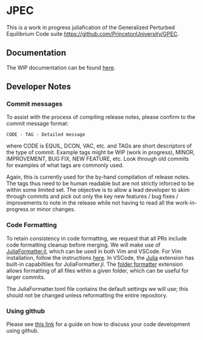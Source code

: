 # JPEC

This is a work in progress juliafication of the Generalized Perturbed Equilibrium Code suite https://github.com/PrincetonUniversity/GPEC.

## Documentation

The WIP documentation can be found [here](https://openfusiontoolkit.github.io/JPEC/dev/).
## Developer Notes

### Commit messages

To assist with the process of compiling release notes, please confirm to the commit message format:
```
CODE - TAG - Detailed message
```
where CODE is EQUIL, DCON, VAC, etc. and TAGs are short descriptors of the type of commit. Example tags might be WIP (work in progress), MINOR, IMPROVEMENT, BUG FIX, NEW FEATURE, etc. Look through old commits for examples of what tags are commonly used. 

Again, this is currently used for the by-hand compilation of release notes. The tags thus need to be human readable but are not strictly inforced to be within some limited set. The objective is to allow a lead developer to skim through commits and pick out only the key new features / bug fixes / improvements to note in the release while not having to read all the work-in-progress or minor changes.

### Code Formatting

To retain consistency in code formatting, we request that all PRs include code formatting cleanup before merging. We will make use of [JuliaFormatter.jl](https://domluna.github.io/JuliaFormatter.jl/stable/), which can be used in both Vim and VSCode. For Vim installation, follow the instructions [here](https://github.com/kdheepak/JuliaFormatter.vim). In VSCode, the [Julia](https://www.julia-vscode.org/docs/dev/userguide/formatter/) extension has built-in capabiltiies for JuliaFormatter.jl. The [folder formatter](https://marketplace.visualstudio.com/items?itemName=MichaKaleta.folderformatter&ssr=false#overview) extension allows formatting of all files within a given folder, which can be useful for larger commits. 

The JuliaFormatter.toml file contains the default settings we will use; this should not be changed unless reformatting the entire repository. 

### Using github

Please see [this link](https://docs.google.com/document/d/1XAOTz1IV8ErZAAk-iSuEuddNOLB5XcoVZsAbPKRUUuA/edit?usp=sharing) for a guide on how to discuss your code development using github. 
